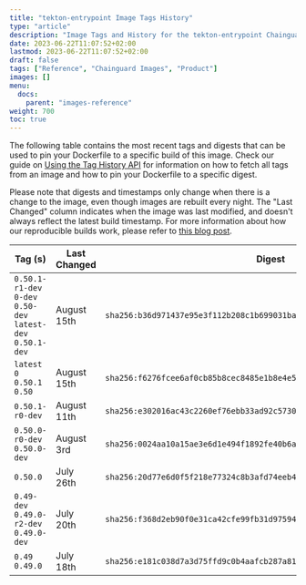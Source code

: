 ```yaml
---
title: "tekton-entrypoint Image Tags History"
type: "article"
description: "Image Tags and History for the tekton-entrypoint Chainguard Image"
date: 2023-06-22T11:07:52+02:00
lastmod: 2023-06-22T11:07:52+02:00
draft: false
tags: ["Reference", "Chainguard Images", "Product"]
images: []
menu:
  docs:
    parent: "images-reference"
weight: 700
toc: true
---
```


The following table contains the most recent tags and digests that can be used to pin your Dockerfile to a specific build of this image. Check our guide on [Using the Tag History API](/chainguard/chainguard-images/using-the-tag-history-api/) for information on how to fetch all tags from an image and how to pin your Dockerfile to a specific digest.

Please note that digests and timestamps only change when there is a change to the image, even though images are rebuilt every night. The "Last Changed" column indicates when the image was last modified, and doesn't always reflect the latest build timestamp. For more information about how our reproducible builds work, please refer to [this blog post](https://www.chainguard.dev/unchained/reproducing-chainguards-reproducible-image-builds).

| Tag (s)                                                       | Last Changed | Digest                                                                    |
|---------------------------------------------------------------|--------------|---------------------------------------------------------------------------|
|  `0.50.1-r1-dev` `0-dev` `0.50-dev` `latest-dev` `0.50.1-dev` | August 15th  | `sha256:b36d971437e95e3f112b208c1b699031ba61e9a99a2de453a72288e6a13301da` |
|  `latest` `0` `0.50.1` `0.50`                                 | August 15th  | `sha256:f6276fcee6af0cb85b8cec8485e1b8e4e545883ab00616055d3c0f9bf0f1366f` |
|  `0.50.1-r0-dev`                                              | August 11th  | `sha256:e302016ac43c2260ef76ebb33ad92c57308084129b7718b5be98b7bed5bf3aba` |
|  `0.50.0-r0-dev` `0.50.0-dev`                                 | August 3rd   | `sha256:0024aa10a15ae3e6d1e494f1892fe40b6a83d41e4e1e9f779a9c736ae7766b62` |
|  `0.50.0`                                                     | July 26th    | `sha256:20d77e6d0f5f218e77324c8b3afd74eeb42377ab45f15ff6b720a473ee730861` |
|  `0.49-dev` `0.49.0-r2-dev` `0.49.0-dev`                      | July 20th    | `sha256:f368d2eb90f0e31ca42cfe99fb31d97594c469c69f15084e70538d0248f1608c` |
|  `0.49` `0.49.0`                                              | July 18th    | `sha256:e181c038d7a3d75ffd9c0b4aafcb287a81147d6d8a51be568bbc18dea7cbd143` |
